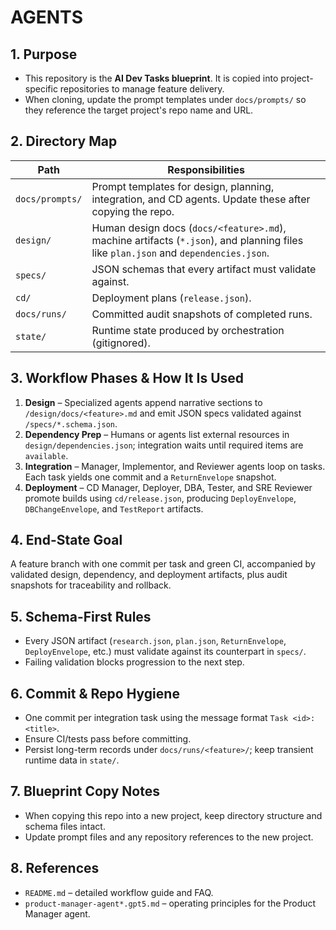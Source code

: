 # AGENTS

## 1. Purpose
- This repository is the **AI Dev Tasks blueprint**. It is copied into project-specific repositories to manage feature delivery.
- When cloning, update the prompt templates under `docs/prompts/` so they reference the target project's repo name and URL.

## 2. Directory Map
| Path | Responsibilities |
| --- | --- |
| `docs/prompts/` | Prompt templates for design, planning, integration, and CD agents. Update these after copying the repo. |
| `design/` | Human design docs (`docs/<feature>.md`), machine artifacts (`*.json`), and planning files like `plan.json` and `dependencies.json`. |
| `specs/` | JSON schemas that every artifact must validate against. |
| `cd/` | Deployment plans (`release.json`). |
| `docs/runs/` | Committed audit snapshots of completed runs. |
| `state/` | Runtime state produced by orchestration (gitignored). |

## 3. Workflow Phases & How It Is Used
1. **Design** – Specialized agents append narrative sections to `/design/docs/<feature>.md` and emit JSON specs validated against `/specs/*.schema.json`.
2. **Dependency Prep** – Humans or agents list external resources in `design/dependencies.json`; integration waits until required items are `available`.
3. **Integration** – Manager, Implementor, and Reviewer agents loop on tasks. Each task yields one commit and a `ReturnEnvelope` snapshot.
4. **Deployment** – CD Manager, Deployer, DBA, Tester, and SRE Reviewer promote builds using `cd/release.json`, producing `DeployEnvelope`, `DBChangeEnvelope`, and `TestReport` artifacts.

## 4. End-State Goal
A feature branch with one commit per task and green CI, accompanied by validated design, dependency, and deployment artifacts, plus audit snapshots for traceability and rollback.

## 5. Schema-First Rules
- Every JSON artifact (`research.json`, `plan.json`, `ReturnEnvelope`, `DeployEnvelope`, etc.) must validate against its counterpart in `specs/`.
- Failing validation blocks progression to the next step.

## 6. Commit & Repo Hygiene
- One commit per integration task using the message format `Task <id>: <title>`.
- Ensure CI/tests pass before committing.
- Persist long-term records under `docs/runs/<feature>/`; keep transient runtime data in `state/`.

## 7. Blueprint Copy Notes
- When copying this repo into a new project, keep directory structure and schema files intact.
- Update prompt files and any repository references to the new project.

## 8. References
- `README.md` – detailed workflow guide and FAQ.
- `product-manager-agent*.gpt5.md` – operating principles for the Product Manager agent.
